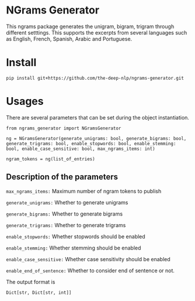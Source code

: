 # NGrams Generator

This ngrams package generates the unigram, bigram, trigram through different setttings. This supports the excerpts from several languages such as English, French, Spanish, Arabic and Portuguese.

# Install

```pip install git+https://github.com/the-deep-nlp/ngrams-generator.git```


# Usages

There are several parameters that can be set during the object instantiation.

`from ngrams_generator import NGramsGenerator`

`ng = NGramsGenerator(generate_unigrams: bool, generate_bigrams: bool, generate_trigrams: bool, enable_stopwords: bool, enable_stemming: bool, enable_case_sensitive: bool, max_ngrams_items: int)`

`ngram_tokens = ng(list_of_entries)`


## Description of the parameters

`max_ngrams_items:` Maximum number of ngram tokens to publish

`generate_unigrams:` Whether to generate unigrams

`generate_bigrams:` Whether to generate bigrams

`generate_trigrams:` Whether to generate trigrams

`enable_stopwords:` Whether stopwords should be enabled

`enable_stemming:` Whether stemming should be enabled

`enable_case_sensitive:` Whether case sensitivity should be enabled

`enable_end_of_sentence:` Whether to consider end of sentence or not.


The output format is

`Dict[str, Dict[str, int]]`